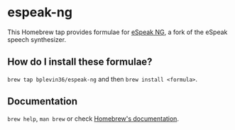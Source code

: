 #  espeak-ng

This Homebrew tap provides formulae for [eSpeak NG](https://github.com/espeak-ng/espeak-ng),
a fork of the eSpeak speech synthesizer.

## How do I install these formulae?
`brew tap bplevin36/espeak-ng` and then `brew install <formula>`.

## Documentation
`brew help`, `man brew` or check [Homebrew's documentation](https://docs.brew.sh).
